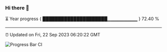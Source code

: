 ### Hi there 👋

⏳ Year progress { █████████████████████▁▁▁▁▁▁▁▁▁ } 72.40 %

---

⏰ Updated on Fri, 22 Sep 2023 06:20:22 GMT

![Progress Bar CI](https://github.com/liununu/liununu/workflows/Progress%20Bar%20CI/badge.svg)
